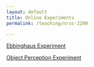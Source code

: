 ```yaml
---
layout: default
title: Online Experiments
permalink: /teaching/nrsc-2200

---
```

[Ebbinghaus Experiment](/assets/teaching/NRSC_2200/ebbinghaus/ebbinghaus)

[Object Perception Experiment](/assets/teaching/NRSC_2200/koh_objects/experiments/hit_prototype)

